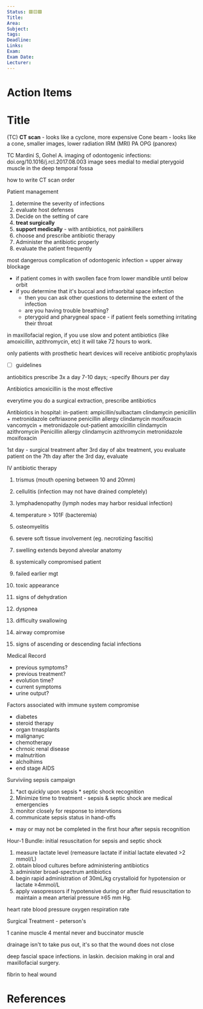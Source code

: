 ```yaml
---
Status: 🟥🟨🟩
Title: 
Area: 
Subject: 
tags: 
Deadline: 
Links: 
Exam: 
Exam Date: 
Lecturer:
---
```

# Action Items

# Title

(TC) **CT scan** - looks like a cyclone, more expensive
Cone beam - looks like a cone, smaller images, lower radiation
IRM (MRI)
PA
OPG (panorex)

TC
Mardini S, Gohel A. imaging of odontogenic infections: doi.org/10.1016/j.rcl.2017.08.003
image sees medial to medial pterygoid muscle in the deep temporal fossa

how to write CT scan order

Patient management
1. determine the severity of infections 
2. evaluate host defenses
3. Decide on the setting of care
4. **treat surgically** 
5. **support medically** - with antibiotics, not painkillers
6. choose and prescribe antibiotic therapy 
7. Administer the antibiotic properly 
8. evaluate the patient frequently 

most dangerous complication of odontogenic infection = upper airway blockage 
- if patient comes in with swollen face from lower mandible until below orbit 
- if you determine that it's buccal and infraorbital space infection 
	- then you can ask other questions to determine the extent of the infection 
	- are you having trouble breathing?
	- pterygoid and pharygneal space - if patient feels something irritating their throat 

in maxillofacial region, if you use slow and potent antibiotics (like amoxicillin, azithromycin, etc) it will take 72 hours to work.  

only patients with prosthetic heart devices will receive antibiotic prophylaxis 
- [ ] guidelines 

antiobitics prescribe 3x a day 7-10 days; -specify 8hours per day 

Antibiotics 
amoxicillin is the most effective

everytime you do a surgical extraction, prescribe antibiotics

Antibiotics in hospital:
in-patient:
ampicillin/sulbactam
clindamycin
penicillin + metronidazole
ceftriaxone
penicillin allergy
clindamycin moxifoxacin
vancomycin + metronidazole 
out-patient
amoxicillin 
clindamycin
azithromycin 
Penicillin allergy 
clindamycin 
azithromycin 
metronidazole 
moxifoxacin 

1st day - surgical treatment 
after 3rd day of abx treatment, you evaluate patient 
on the 7th day after the 3rd day, evaluate 

IV antibiotic therapy 
1. trismus (mouth opening between 10 and 20mm)
2. cellulitis (infection may not have drained completely)
3. lymphadenopathy (lymph nodes may harbor residual infection)
4. temperature > 101F (bacteremia)
5. osteomyelitis 
6. severe soft tissue involvement (eg. necrotizing fascitis)
7. swelling extends beyond alveolar anatomy 
8. systemically compromised patient 

1. failed earlier mgt 
2. toxic appearance
3. signs of dehydration
4. dyspnea
5. difficulty swallowing
6. airway compromise 
7. signs of ascending or descending facial infections 

Medical Record
- previous symptoms?
- previous treatment?
- evolution time?
- current symptoms 
- urine output?

Factors associated with immune system compromise  
- diabetes 
- steroid therapy 
- organ trnasplants
- malignanyc
- chemotherapy
- chrnoic renal disease
- malnutrition
- alcholhims
- end stage AIDS

Surviviing sepsis campaign
1. *act quickly upon sepsis * septic shock recognition
2. Minimize time to treatment - sepsis & septic shock are medical emergencies 
3. monitor closely for response to intervtions 
4. communicate sepsis status in hand-offs 
- may or may not be completed in the first hour after sepsis recognition 

Hour-1 Bundle: initial resuscitation for sepsis and septic shock
1) measure lactate level (remeasure lactate if initial lactate elevated >2 mmol/L)
2) obtain blood cultures before administering antibiotics 
3) administer broad-spectrum antibiotics 
4) begin rapid administration of 30mL/kg crystalloid for hypotension or lactate ≥4mmol/L 
5) apply vasopressors if hypotensive during or after fluid resuscitation to maintain a mean arterial pressure ≥65 mm Hg. 

heart rate 
blood pressure 
oxygen 
respiration rate 

Surgical Treatment - peterson's 

1 canine muscle
4 mental never and buccinator muscle 

drainage isn't to take pus out, it's so that the wound does not close 

deep fascial space infections. in laskin. decision making in oral and maxillofacial surgery.

fibrin to heal wound 


# References

